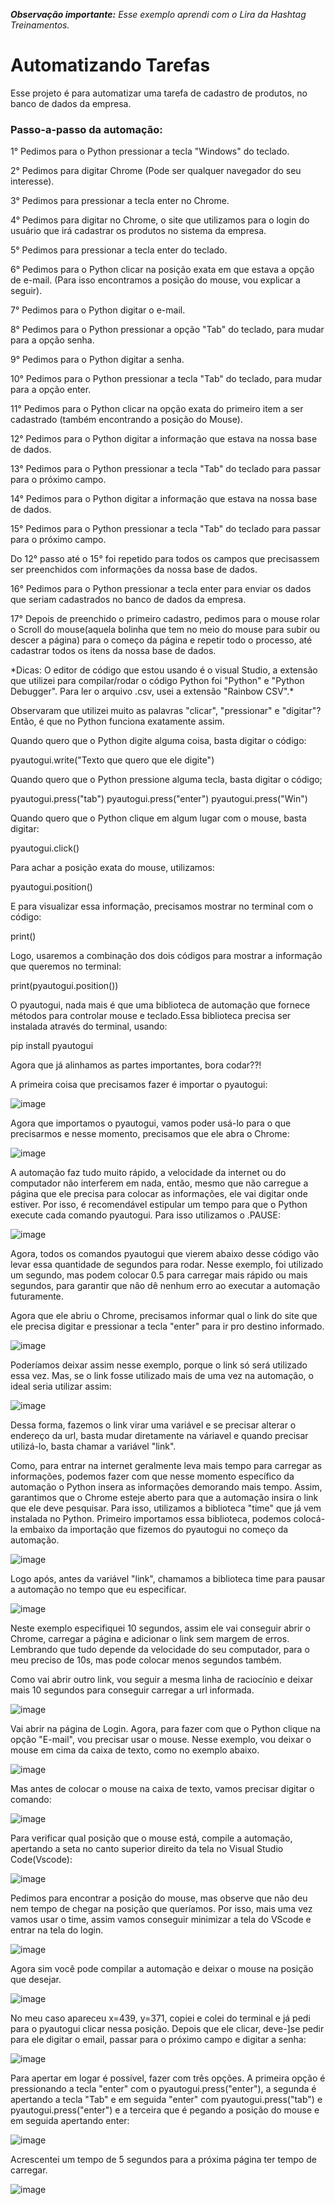 *__Observação importante:__ Esse exemplo aprendi com o Lira da Hashtag Treinamentos.*
<h1>Automatizando Tarefas</h1>
<p>Esse projeto é para automatizar uma tarefa de cadastro de produtos, no banco de dados da empresa. </p>
<p></p>

<h3>Passo-a-passo da automação:</h3>
<p>1° Pedimos para o Python pressionar a tecla "Windows" do teclado.</p>
<p>2° Pedimos para digitar Chrome (Pode ser qualquer navegador do seu interesse).</p>
<p>3° Pedimos para pressionar a tecla enter no Chrome.</p>
<p>4° Pedimos para digitar no Chrome, o site que utilizamos para o login do usuário que irá cadastrar os produtos no sistema da empresa.</p>
<p>5° Pedimos para pressionar a tecla enter do teclado.</p>
<p>6° Pedimos para o Python clicar na posição exata em que estava a opção de e-mail. (Para isso encontramos a posição do mouse, vou explicar a seguir).</p>
<p>7° Pedimos para o Python digitar o e-mail.</p>
<p>8° Pedimos para o Python pressionar a opção "Tab" do teclado, para mudar para a opção senha.</p>
<p>9° Pedimos para o Python digitar a senha.</p>
<p>10° Pedimos para o Python pressionar a tecla "Tab" do teclado, para mudar para a opção enter.</p>
<p>11° Pedimos para o Python clicar na opção exata do primeiro item a ser cadastrado (também encontrando a posição do Mouse).<p>
<p>12° Pedimos para o Python digitar a informação que estava na nossa base de dados. </p>
<p>13° Pedimos para o Python pressionar a tecla "Tab" do teclado para passar para o próximo campo.</p>
<p>14° Pedimos para o Python digitar a informação que estava na nossa base de dados. </p>
<p>15° Pedimos para o Python pressionar a tecla "Tab" do teclado para passar para o próximo campo.</p>
<p></p>
<p></p>
<p></p>
<p>Do 12° passo até o 15° foi repetido para todos os campos que precisassem ser preenchidos com informações da nossa base de dados.</p>
<p></p>
<p></p>
<p></p>
<p>16° Pedimos para o Python pressionar a tecla enter para enviar os dados que seriam cadastrados no banco de dados da empresa.</p>
<p>17° Depois de preenchido o primeiro cadastro, pedimos para o mouse rolar o Scroll do mouse(aquela bolinha que tem no meio do mouse para subir ou descer a página) para o começo da página e repetir todo o processo, até cadastrar todos os itens da nossa base de dados.</p>
<p></p>
*Dicas: O editor de código que estou usando é o visual Studio, a extensão que utilizei para compilar/rodar o código Python foi "Python" e "Python Debugger". Para ler o arquivo .csv, usei a extensão "Rainbow CSV".*
<p></p>
<p>Observaram que utilizei muito as palavras "clicar", "pressionar" e "digitar"? Então, é que no Python funciona exatamente assim.</p>
<p></p>
<p>Quando quero que o Python digite alguma coisa, basta digitar o código:</p>
pyautogui.write("Texto que quero que ele digite")
<p></p>
<p>Quando quero que o Python pressione alguma tecla, basta digitar o código;</p>
pyautogui.press("tab")
pyautogui.press("enter")
pyautogui.press("Win")
<p></p>
<p>Quando quero que o Python clique em algum lugar com o mouse, basta digitar:</p>
pyautogui.click()
<p></p>
<p>Para achar a posição exata do mouse, utilizamos:</p>
pyautogui.position()
<p></p>
<p>E para visualizar essa informação, precisamos mostrar no terminal com o código:</p>
print()
<p></p>
<p>Logo, usaremos a combinação dos dois códigos para mostrar a informação que queremos no terminal:</p>
print(pyautogui.position())
<p></p>
<p>O pyautogui, nada mais é que uma biblioteca de automação que fornece métodos para controlar mouse e teclado.Essa biblioteca precisa ser instalada através do terminal, usando:</p>
pip install pyautogui
 <p></p>
<p>Agora que já alinhamos as partes importantes, bora codar??!</p>
<p></p>
<p>A primeira coisa que precisamos fazer é importar o pyautogui:</p>
<p></p>

![image](https://github.com/Daiane2001/Automatizando-tarefas/assets/62717387/eb04d378-656d-4ed5-8e7b-c1400d108f56)
 <p></p>
<p>Agora que importamos o pyautogui, vamos poder usá-lo para o que precisarmos e nesse momento, precisamos que ele abra o Chrome:</p>
<p></p>

![image](https://github.com/Daiane2001/Automatizando-tarefas/assets/62717387/a8d392ae-fef2-4d6c-b7d5-958ec072189b)
<p>A automação faz tudo muito rápido, a velocidade da internet ou do computador não interferem em nada, então, mesmo que não carregue a página que ele precisa para colocar as informações, ele vai digitar onde estiver. Por isso, é recomendável estipular um tempo para que o Python execute cada comando pyautogui. Para isso utilizamos o .PAUSE:</p>
<p></p>

![image](https://github.com/Daiane2001/Automatizando-tarefas/assets/62717387/fb3337a1-19f9-420c-a48c-30f6c64118b7)
<p>Agora, todos os comandos pyautogui que vierem abaixo desse código vão levar essa quantidade de segundos para rodar. Nesse exemplo, foi utilizado um segundo, mas podem colocar 0.5 para carregar mais rápido ou mais segundos, para garantir que não dê nenhum erro ao executar a automação futuramente. </p>
<p></p>

<p>Agora que ele abriu o Chrome, precisamos informar qual o link do site que ele precisa digitar e pressionar a tecla "enter" para ir pro destino informado. </p>
<p></p>

![image](https://github.com/Daiane2001/Automatizando-tarefas/assets/62717387/b0cb9474-6599-4727-8dfb-056b77940341) 
<p>Poderíamos deixar assim nesse exemplo, porque o link só será utilizado essa vez. Mas, se o link fosse utilizado mais de uma vez na automação, o ideal seria utilizar assim:</p>
<p></p>

![image](https://github.com/Daiane2001/Automatizando-tarefas/assets/62717387/f93d0b9f-e6c7-44bf-a336-7ca4dca21959) 
<p>Dessa forma, fazemos o link virar uma variável e se precisar alterar o endereço da url, basta mudar diretamente na váriavel e quando precisar utilizá-lo, basta chamar a variável "link".</p>
  <p></p>
<p>Como, para entrar na internet geralmente leva mais tempo para carregar as informações, podemos fazer com que nesse momento específico da automação o Python insera as informações demorando mais tempo. Assim, garantimos que o Chrome esteje aberto para que a automação insira o link que ele deve pesquisar. Para isso, utilizamos a biblioteca "time" que já vem instalada no Python. Primeiro importamos essa biblioteca, podemos colocá-la embaixo da importação que fizemos do pyautogui no começo da automação.</p>
<p></p>

![image](https://github.com/Daiane2001/Automatizando-tarefas/assets/62717387/bf26d498-66e4-42ef-8ec7-e17fe1f9645c)
<p>Logo após, antes da variável "link", chamamos a biblioteca time para pausar a automação no tempo que eu especificar.</p>
<p></p>

![image](https://github.com/Daiane2001/Automatizando-tarefas/assets/62717387/58795ce9-ce70-4bca-be31-2134a05b7b3d)
<p>Neste exemplo especifiquei 10 segundos, assim ele vai conseguir abrir o Chrome, carregar a página e adicionar o link sem margem de erros. Lembrando que tudo depende da velocidade do seu computador, para o meu preciso de 10s, mas pode colocar menos segundos também.</p>
 <p></p>
 <p>Como vai abrir outro link, vou seguir a mesma linha de raciocínio e deixar mais 10 segundos para conseguir carregar a url informada.</p>
 <p></p>
 
 ![image](https://github.com/Daiane2001/Automatizando-tarefas/assets/62717387/0daa9f9a-32b4-410c-8a81-14d4c3f2155f)
 <p></p>
<p>Vai abrir na página de Login. Agora, para fazer com que o Python clique na opção "E-mail", vou precisar usar o mouse. Nesse exemplo, vou deixar o mouse em cima da caixa de texto, como no exemplo abaixo.</p>
<p></p>
 
![image](https://github.com/Daiane2001/Automatizando-tarefas/assets/62717387/ead2f485-76d2-4509-affa-fde36ab20438)
<p>Mas antes de colocar o mouse na caixa de texto, vamos precisar digitar o comando:</p>
<p></p>

![image](https://github.com/Daiane2001/Automatizando-tarefas/assets/62717387/2af39ae9-2aa0-46e7-991d-dfe28d62460a)
<p></p>
<p>Para verificar qual posição que o mouse está, compile a automação, apertando a seta no canto superior direito da tela no Visual Studio Code(Vscode):</p>
<p></p>

 ![image](https://github.com/Daiane2001/Automatizando-tarefas/assets/62717387/23071274-ee48-4987-bc92-79183ab16168)
<p></p> 
<p>Pedimos para encontrar a posição do mouse, mas observe que não deu nem tempo de chegar na posição que queríamos. Por isso, mais uma vez vamos usar o time, assim vamos conseguir minimizar a tela do VScode e entrar na tela do login.</p>
<p></p>

 ![image](https://github.com/Daiane2001/Automatizando-tarefas/assets/62717387/52f8e5e7-d0fc-4da3-8dfd-3df7c7381d37)
<p>Agora sim você pode compilar a automação e deixar o mouse na posição que desejar.</p>
<p></p>

 ![image](https://github.com/Daiane2001/Automatizando-tarefas/assets/62717387/aec30e47-609e-4141-a991-bafa93717579)  
<p>No meu caso apareceu x=439, y=371, copiei e colei do terminal e já pedi para o pyautogui clicar nessa posição. Depois que ele clicar, deve-]se pedir para ele digitar o email, passar para o próximo campo e digitar a senha:</p>
<p></p>

 ![image](https://github.com/Daiane2001/Automatizando-tarefas/assets/62717387/91c550e9-cc4a-446f-9955-9189a7a1a57b)
<p></p>
<p>Para apertar em logar é possível, fazer com três opções. A primeira opção é pressionando a tecla "enter" com o pyautogui.press("enter"), a segunda é apertando a tecla "Tab" e em seguida "enter" com pyautogui.press("tab") e pyautogui.press("enter") e a terceira que é pegando a posição do mouse e em seguida apertando enter:</p>
<p></p>

![image](https://github.com/Daiane2001/Automatizando-tarefas/assets/62717387/c9af69c7-dc50-4c79-b500-f0e746418a3a)
<p>Acrescentei um tempo de 5 segundos para a próxima página ter tempo de carregar.</p>

<p></p>

![image](https://github.com/Daiane2001/Automatizando-tarefas/assets/62717387/c5f38069-db75-4e9c-9b52-60acc7ca7d2f)




